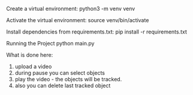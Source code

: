 Create a virtual environment:
python3 -m venv venv

Activate the virtual environment:
source venv/bin/activate

Install dependencies from requirements.txt:
pip install -r requirements.txt

Running the Project
python main.py

What is done here:

1. upload a video
2. during pause you can select objects
3. play the video - the objects will be tracked.
4. also you can delete last tracked object
